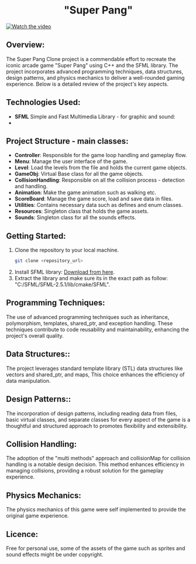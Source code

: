 ## <h1 align="center">"Super Pang"</h1>
[![Watch the video](https://img.youtube.com/vi/St8FbgU1i8o/maxresdefault.jpg)](https://www.youtube.com/watch?v=St8FbgU1i8o)


## Overview:
The Super Pang Clone project is a commendable effort to recreate the iconic arcade game "Super Pang" using C++ and the SFML library. The project incorporates advanced programming techniques, data structures, design patterns, and physics mechanics to deliver a well-rounded gaming experience. Below is a detailed review of the project's key aspects.

## Technologies Used:
- **SFML** Simple and Fast Multimedia Library - for graphic and sound:
- 
## Project Structure - main classes:
- **Controller**: Responsible for the game loop handling and gameplay flow.
- **Menu**: Manage the user interface of the game.  
- **Level**: Load the levels from the file and holds the current game objects.
- **GameObj**: Virtual Base class for all the game objects.
- **CollisionHandling**: Responsible on all the collision process - detection and handling.
- **Animation**: Make the game animation such as walking etc.
- **ScoreBoard**: Manage the game score, load and save data in files.
- **Utilities**: Contains necessary data such as defines and enum classes.
- **Resources**: Singleton class that holds the game assets.
- **Sounds**: Singleton class for all the sounds effects. 

## Getting Started:
1. Clone the repository to your local machine.
   ```bash
   git clone <repository_url>
2. Install SFML library: <a href="https://www.sfml-dev.org/download.php">Download from here</a>.
3. Extract the library and make sure its in the exact path as follow: "C:/SFML/SFML-2.5.1/lib/cmake/SFML".

## Programming Techniques:
The use of advanced programming techniques such as inheritance, polymorphism, templates, shared_ptr, and exception handling. These techniques contribute to code reusability and maintainability, enhancing the project's overall quality. 

## Data Structures::
The project leverages standard template library (STL) data structures like vectors and shared_ptr, and maps, This choice enhances the efficiency of data manipulation. 

## Design Patterns::
The incorporation of design patterns, including reading data from files, basic virtual classes, and separate classes for every aspect of the game is a thoughtful and structured approach to promotes flexibility and extensibility.

## Collision Handling:
The adoption of the "multi methods" approach and collisionMap for collision handling is a notable design decision. This method enhances efficiency in managing collisions, providing a robust solution for the gameplay experience.

## Physics Mechanics:
The physics mechanics of this game were self implemented to provide the original game experience. 

## Licence:
Free for personal use, some of the assets of the game such as sprites and sound effects might be under copyright.
